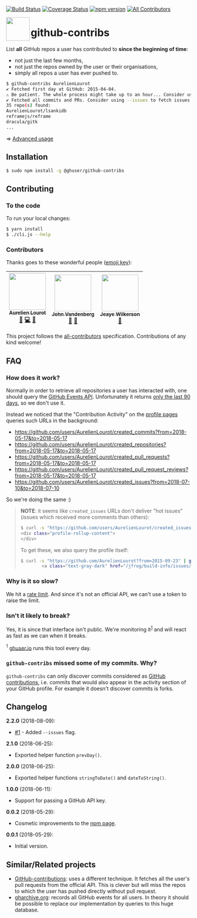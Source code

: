 [![Build Status](https://travis-ci.org/AurelienLourot/github-contribs.svg?branch=master)](https://travis-ci.org/AurelienLourot/github-contribs)
[![Coverage Status](https://codecov.io/gh/AurelienLourot/github-contribs/branch/master/graph/badge.svg)](https://codecov.io/gh/AurelienLourot/github-contribs)
[![npm version](https://rawgit.com/AurelienLourot/github-contribs/master/thirdparty/badges/npm.svg)](https://www.npmjs.com/package/@ghuser/github-contribs)
[![All Contributors](https://img.shields.io/badge/all_contributors-3-orange.svg?style=flat-square)](#contributors)

[<img src="https://rawgit.com/AurelienLourot/github-contribs/master/thirdparty/octicons/repo.svg" align="left" width="64" height="64">](https://github.com/AurelienLourot/github-contribs)

# github-contribs

List **all** GitHub repos a user has contributed to **since the beginning of time**:

* not just the last few months,
* not just the repos owned by the user or their organisations,
* simply all repos a user has ever pushed to.

```bash
$ github-contribs AurelienLourot
✔ Fetched first day at GitHub: 2015-04-04.
⚠ Be patient. The whole process might take up to an hour... Consider using --since and/or --until
✔ Fetched all commits and PRs. Consider using --issues to fetch issues as well.
35 repo(s) found:
AurelienLourot/lsankidb
reframejs/reframe
dracula/gitk
...
```

⇒ [Advanced usage](https://github.com/AurelienLourot/github-contribs/tree/master/docs/advanced.md)

## Installation

```bash
$ sudo npm install -g @ghuser/github-contribs
```

## Contributing

### To the code

To run your local changes:

```bash
$ yarn install
$ ./cli.js --help
```

### Contributors

Thanks goes to these wonderful people ([emoji key](https://github.com/kentcdodds/all-contributors#emoji-key)):

<!-- ALL-CONTRIBUTORS-LIST:START - Do not remove or modify this section -->
<!-- prettier-ignore -->
| [<img src="https://avatars1.githubusercontent.com/u/11795312?v=4" width="100px;"/><br /><sub><b>Aurelien Lourot</b></sub>](https://ghuser.io/AurelienLourot)<br />[💬](#question-AurelienLourot "Answering Questions") [💻](https://github.com/AurelienLourot/github-contribs/commits?author=AurelienLourot "Code") [📖](https://github.com/AurelienLourot/github-contribs/commits?author=AurelienLourot "Documentation") | [<img src="https://avatars1.githubusercontent.com/u/15092?v=4" width="100px;"/><br /><sub><b>John Vandenberg</b></sub>](https://jayvdb.github.io/)<br />[🐛](https://github.com/AurelienLourot/github-contribs/issues?q=author%3Ajayvdb "Bug reports") [🤔](#ideas-jayvdb "Ideas, Planning, & Feedback") | [<img src="https://avatars1.githubusercontent.com/u/1057635?v=4" width="100px;"/><br /><sub><b>Jeaye Wilkerson</b></sub>](https://jeaye.com)<br />[🐛](https://github.com/AurelienLourot/github-contribs/issues?q=author%3Ajeaye "Bug reports") |
| :---: | :---: | :---: |
<!-- ALL-CONTRIBUTORS-LIST:END -->

This project follows the [all-contributors](https://github.com/kentcdodds/all-contributors) specification. Contributions of any kind welcome!

## FAQ

### How does it work?

Normally in order to retrieve all repositories a user has interacted with, one should query the
[GitHub Events API](https://stackoverflow.com/a/37554614/1855917). Unfortunately it returns
[only the last 90 days](https://stackoverflow.com/a/38274468/1855917), so we don't use it.

Instead we noticed that the "Contribution Activity" on the
[profile pages](https://github.com/AurelienLourot) queries such URLs in the background:

* https://github.com/users/AurelienLourot/created_commits?from=2018-05-17&to=2018-05-17
* https://github.com/users/AurelienLourot/created_repositories?from=2018-05-17&to=2018-05-17
* https://github.com/users/AurelienLourot/created_pull_requests?from=2018-05-17&to=2018-05-17
* https://github.com/users/AurelienLourot/created_pull_request_reviews?from=2018-05-17&to=2018-05-17
* https://github.com/users/AurelienLourot/created_issues?from=2018-07-10&to=2018-07-10

So we're doing the same :)

> **NOTE**: it seems like `created_issues` URLs don't deliver "hot issues" (issues which received
> more comments than others):
>
> ```bash
> $ curl -s "https://github.com/users/AurelienLourot/created_issues?from=2015-09-23&to=2015-09-23"
> <div class="profile-rollup-content">
> </div>
> ```
>
> To get these, we also query the profile itself:
>
> ```bash
> $ curl -s "https://github.com/AurelienLourot?from=2015-09-23" | grep issues/
>         <a class="text-gray-dark" href="/jfrog/build-info/issues/60">Publish properties aren&#39;t used by build-info-extractor-gradle?</a>
> ```

### Why is it so slow?

We hit a [rate limit](https://en.wikipedia.org/wiki/Rate_limiting). And since it's not an official
API, we can't use a token to raise the limit.

### Isn't it likely to break?

Yes, it is since that interface isn't public. We're monitoring it<sup>[1](#footnote1)</sup> and will
react as fast as we can when it breaks.

<a name="footnote1"><sup>1</sup></a> [ghuser.io](https://github.com/AurelienLourot/ghuser.io) runs
this tool every day.<br/>

### `github-contribs` missed some of my commits. Why?

`github-contribs` can only discover commits considered as
[GitHub contributions](https://help.github.com/articles/why-are-my-contributions-not-showing-up-on-my-profile/#commits),
i.e. commits that would also appear in the activity section of your GitHub profile. For example it
doesn't discover commits is forks.

## Changelog

**2.2.0** (2018-08-09):
  * [#1](https://github.com/AurelienLourot/github-contribs/issues/1) - Added `--issues` flag.

**2.1.0** (2018-06-25):
  * Exported helper function `prevDay()`.

**2.0.0** (2018-06-25):
  * Exported helper functions `stringToDate()` and `dateToString()`.

**1.0.0** (2018-06-11):
  * Support for passing a GitHub API key.

**0.0.2** (2018-05-29):
  * Cosmetic improvements to the [npm page](https://www.npmjs.com/package/@ghuser/github-contribs).

**0.0.1** (2018-05-29):
  * Initial version.

## Similar/Related projects

* [GitHub-contributions](https://github.com/faheel/GitHub-contributions): uses a different
  technique. It fetches all the user's pull requests from the official API. This is clever but will
  miss the repos to which the user has pushed directly without pull request.
* [gharchive.org](https://www.gharchive.org/): records all GitHub events for all users. In theory it
  should be possible to replace our implementation by queries to this huge database.
